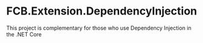 # FCB.Extension.DependencyInjection
This project is complementary for those who use Dependency Injection in the .NET Core
